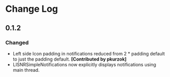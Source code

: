 # Change Log

## 0.1.2
### Changed
- Left side Icon padding in notifications reduced from 2 * padding default to just the padding default. __[Contributed by pkurzok]__
-  LISNRSimpleNotifications now explicitly displays notifications using main thread. 
